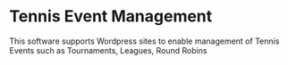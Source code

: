 # Tennis Event Management

This software supports Wordpress sites to enable management of Tennis Events such as Tournaments, Leagues, Round Robins


```
